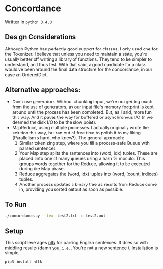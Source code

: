 Concordance
===========
Written in `python 3.4.0`

## Design Considerations
Although Python has perfectly good support for classes, I only used one for the Tokenizer.
I believe that unless you need to maintain a state, you're usually better off writing
a library of functions. They tend to be simpler to understand, and thus test.
With that said, a good candidate for a class would've been around the final data
structure for the concordance, in our case an OrderedDict.

## Alternative approaches:
* Don't use generators. Without chunking input, we're not getting much from the
use of generators, as our input file's memory footprint is kept around until
the process has been completed. But, as I said, more fun this way. And it paves
the way for buffered or asynchronous I/O (if we deemed the disk I/O to be the
slow point).
* MapReduce, using multiple processes. I actually originally wrote the solution
this way, but ran out of free time to polish it to my liking (Parallelism's hard,
who knew?). The general approach:
  1. Similar tokenizing step, where you fill a process-safe Queue with parsed sentences.
  2. Your Map step splits the sentences into (word, idx) tuples. These are placed onto
     one of many queues using a hash % modulo. This groups words together for the Reduce,
     allowing it to be executed during the Map phase.
  3. Reduce aggregates the (word, idx) tuples into (word, (count, indices) tuples.
  4. Another process updates a binary tree as results from Reduce come in,
     providing you sorted output as soon as possible.

## To Run
```bash
./concordance.py --text test2.txt -o test2.out
```

## Setup
This script leverages [nltk](http://www.nltk.org/) for parsing English sentences. It does so with middling results
(damn you, `i.e.`. You're not a new sentence!). Installation is simple.
```bash
pip3 install nltk
````
